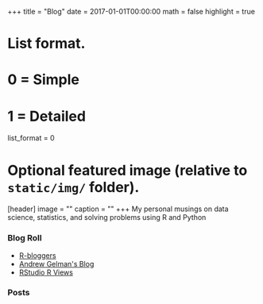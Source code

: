 +++
title = "Blog"
date = 2017-01-01T00:00:00
math = false
highlight = true

# List format.
#   0 = Simple
#   1 = Detailed
list_format = 0

# Optional featured image (relative to `static/img/` folder).
[header]
image = ""
caption = ""
+++
My personal musings on data science, statistics, and solving problems using R and Python

### Blog Roll

+ [R-bloggers](https://www.r-bloggers.com)
+ [Andrew Gelman's Blog](http://andrewgelman.com/)
+ [RStudio R Views](https://rviews.rstudio.com/)

### Posts
